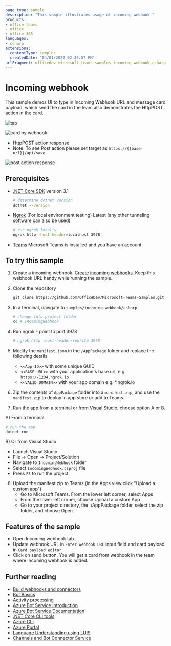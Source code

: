 ```yaml
---
page_type: sample
description: "This sample illustrates usage of incoming webhook."
products:
- office-teams
- office
- office-365
languages:
- csharp
extensions:
  contentType: samples
  createdDate: "04/01/2022 02:36:57 PM"
urlFragment: officedev-microsoft-teams-samples-incoming-webhook-csharp
---
```


# Incoming webhook

This sample demos UI to type in Incoming Webhook URL and message card payload, which send the card in the team also demonstrates the HttpPOST action in the card. 

![tab](IncomingWebhook/Images/tab.png)

![card by webhook](IncomingWebhook/Images/cardByWebhook.png)

- HttpPOST action response
- Note: To see Post action please set target as `https://{{base-url}}/api/save`

![post action response](IncomingWebhook/Images/postActionResponse.png)


## Prerequisites

- [.NET Core SDK](https://dotnet.microsoft.com/download) version 3.1

  ```bash
  # determine dotnet version
  dotnet --version
  ```

- [Ngrok](https://ngrok.com/download) (For local environment testing) Latest (any other tunneling software can also be used)
  ```bash
  # run ngrok locally
  ngrok http -host-header=localhost 3978
  ```

- [Teams](https://teams.microsoft.com) Microsoft Teams is installed and you have an account

## To try this sample

1) Create a incoming webhook. [Create incoming webhooks](https://docs.microsoft.com/en-us/microsoftteams/platform/webhooks-and-connectors/how-to/add-incoming-webhook). Keep this webhook URL handy while running the sample.

2) Clone the repository
   ```bash
   git clone https://github.com/OfficeDev/Microsoft-Teams-Samples.git
   ```

3) In a terminal, navigate to `samples/incoming-webhook/csharp`

    ```bash
    # change into project folder
    cd # IncomingWebhook
    ```
4) Run ngrok - point to port 3978

    ```bash
    # ngrok http -host-header=rewrite 3978
    ```
5) Modify the `manifest.json` in the `/AppPackage` folder and replace the following details
   - `<<App-ID>>` with some unique GUID   
   - `<<BASE-URL>>` with your application's base url, e.g. `https://1234.ngrok.io`
   - `<<VALID DOMAIN>>` with your app domain e.g. *.ngrok.io

6) Zip the contents of `AppPackage` folder into a `manifest.zip`, and use the `manifest.zip` to deploy in app store or add to Teams.

7) Run the app from a terminal or from Visual Studio, choose option A or B.

  A) From a terminal

  ```bash
  # run the app
  dotnet run
  ```

  B) Or from Visual Studio

  - Launch Visual Studio
  - File -> Open -> Project/Solution
  - Navigate to `IncomingWebhook` folder
  - Select `IncomingWebhook.csproj` file
  - Press `F5` to run the project

8) Upload the manifest.zip to Teams (in the Apps view click "Upload a custom app")
   - Go to Microsoft Teams. From the lower left corner, select Apps
   - From the lower left corner, choose Upload a custom App
   - Go to your project directory, the ./AppPackage folder, select the zip folder, and choose Open.

## Features of the sample

- Open Incoming webhook tab.
- Update webhook URL in `Enter webhook URL` input field and card payload in `Card payload editor`.
- Click on send button. You will get a card from webhook in the team where incoming webhook is added.

## Further reading

- [Build webhooks and connectors ](https://docs.microsoft.com/en-us/microsoftteams/platform/webhooks-and-connectors/what-are-webhooks-and-connectors)
- [Bot Basics](https://docs.microsoft.com/azure/bot-service/bot-builder-basics?view=azure-bot-service-4.0)
- [Activity processing](https://docs.microsoft.com/en-us/azure/bot-service/bot-builder-concept-activity-processing?view=azure-bot-service-4.0)
- [Azure Bot Service Introduction](https://docs.microsoft.com/azure/bot-service/bot-service-overview-introduction?view=azure-bot-service-4.0)
- [Azure Bot Service Documentation](https://docs.microsoft.com/azure/bot-service/?view=azure-bot-service-4.0)
- [.NET Core CLI tools](https://docs.microsoft.com/en-us/dotnet/core/tools/?tabs=netcore2x)
- [Azure CLI](https://docs.microsoft.com/cli/azure/?view=azure-cli-latest)
- [Azure Portal](https://portal.azure.com)
- [Language Understanding using LUIS](https://docs.microsoft.com/en-us/azure/cognitive-services/luis/)
- [Channels and Bot Connector Service](https://docs.microsoft.com/en-us/azure/bot-service/bot-concepts?view=azure-bot-service-4.0)
